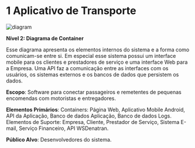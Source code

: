 # 1 Aplicativo de Transporte

![diagram](https://www.plantuml.com/plantuml/svg/0/VLNDRjj64BuRy3jCUP80sRhar5DaMOaTsAvWomXwCaQxOsK1SeVPMT9DYhvBWnoC5EYfw1FmnOfPaXBbdq8NQkVR-MQ--Tct4Z74giWF3tvotkIL9VWKOoa_JwS17uutBdwgrfLGCEmZ-NXik9YY3GvzdLTbDPs_ELhcwEFjvSKqnqWIf_CtTtFs4PsdS5mcvuS75xDVVxbTtNqyNvtTNIpUBwvEHsCzNr8GzYEJE_AH9f3Dswzi0jbj0Tqv6BGeCQ1by0nOvivWT3KVP-EjZpAGHBGS9f0j-s-ueL2xvf7LuIL73auYlkeFFbS49OjK23KrVvigPoX3yqyP7CF8O0WCN471aOqpEKKS3sEWGgF02MIBzajftrNUEFRDj-1Om29qg7JnyE3cYqGgxXQ_nT5iUVxnvfGyne1-0jciTB0xK5zBZSr1ycDPG7WT213cLsTW2OopQ9llBB0EA2ud5rWIpu1bZTxm1B9U6hXt7hrHRA88R4W4bIIGeRKho4TbP86kF0AavX8ts1bB3Ed6Ldbwnai5kbnvdHwXnhiuqhDzLY1VErOh9MldUy0yu52OT7diwtd2bRSOleomB5S1lPGSKeVDTjMs175hoiRm--410C2sVVNk_erBNhkSOEPjO6UpINPDQEBHbLgrQI5RKYXSfDH9B519rHLULNO2ezSJwGiodW2g65G0eC1zvPl7vbzAlLFc6F6UGz6sptwu3xHMAN7ZFC83hVluai3DjtHigNNEhQm8Q0ldnSM0pMFpdS4oI5UXalBzRdsgZfjai-MvnjNEKFAWR1-mRdkVWoT3NHew1fXhZxO9yps5Y65RGTclYFuhKGGtgO-1WBpXWhn5WL79GLDGcFRVopqnXkH5E7V6APNAAZl2VlF8-8NyhAfvejEYFjg1cmtpr76Ccq2YgSv2WL_9usuu0-MfQmJszNc1w88tyfnCJxkfVqxJGhISbNMws10eKIQLrTRy2IWb6PtFsFmmtfdsXYKXNtDUjwFzf7xT76c8rvItCw2bXkoQFbSa4SvMgsMVXK9It_q_95cJe1VDNq2m41Ee6vaFfoVp5x2T9a_nM_WV6gNYjwz7EwwtWcfMo-1DU6RRxkfsQWQMnFzq5vzKOZhHzt3zDdrFWRnnE5YAFMuRNuzzXrzti1xL6OVFsCBN3g76dCDmIG_f-wMgkZjn4TlrkKiocNVlwytbQfbjNNVxTnyyZE0rkFxUahVfUVyF)

**Nível 2: Diagrama de Container**

Esse diagrama apresenta os elementos internos do sistema e a forma como comunicam-se entre si. 
Em especial esse sistema possui um interface mobile para os clientes e prestadores de serviço e uma interface Web para a Empresa.
Uma API faz a comunicação entre as interfaces com os usuários, os sistemas externos e os bancos de dados que persistem os dados.

**Escopo**: Software para conectar passageiros e remetentes de pequenas encomendas com motoristas e entregadores.

**Elementos Primários**: Containers: Página Web, Aplicativo Mobile Android, API da Aplicação, Banco de dados Aplicação, Banco de dados Logs.
Elementos de Suporte: Empresa, Cliente, Prestador de Serviço, Sistema E-mail, Serviço Financeiro, API WSDenatran.

**Público Alvo**: Desenvolvedores do sistema.
